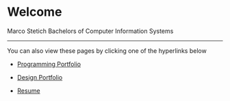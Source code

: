 # Welcome

Marco Stetich 
Bachelors of Computer Information Systems

---

You can also view these pages by clicking one of the hyperlinks below

- [Programming Portfolio](https://github.com/6oku/resume-portfolio/tree/main/ProgrammingPortfolio)

- [Design Portfolio](https://github.com/6oku/resume-portfolio/tree/main/DesignPortfolio)

- [Resume](../resume-portfolio/RESUME2022.pdf)


